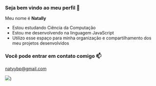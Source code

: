 ### Seja bem vindo ao meu perfil 💙

Meu nome é **Natally**

- Estou estudando Ciência da Computação
- Estou me desenvolvendo na linguagem JavaScript
- Utilizo esse espaço para minha organização e compartilhamento dos meu projetos desenvolvidos

### Você pode entrar em contato comigo 📫

natyybp@gmail.com

![](https://media1.tenor.com/m/2v1aDCelTJgAAAAC/cat-cats.gif))
